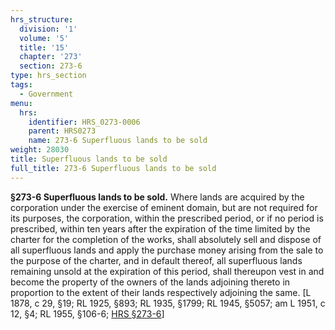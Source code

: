 ```yaml
---
hrs_structure:
  division: '1'
  volume: '5'
  title: '15'
  chapter: '273'
  section: 273-6
type: hrs_section
tags:
  - Government
menu:
  hrs:
    identifier: HRS_0273-0006
    parent: HRS0273
    name: 273-6 Superfluous lands to be sold
weight: 28030
title: Superfluous lands to be sold
full_title: 273-6 Superfluous lands to be sold
---
```

**§273-6 Superfluous lands to be sold.** Where lands are acquired by the corporation under the exercise of eminent domain, but are not required for its purposes, the corporation, within the prescribed period, or if no period is prescribed, within ten years after the expiration of the time limited by the charter for the completion of the works, shall absolutely sell and dispose of all superfluous lands and apply the purchase money arising from the sale to the purpose of the charter, and in default thereof, all superfluous lands remaining unsold at the expiration of this period, shall thereupon vest in and become the property of the owners of the lands adjoining thereto in proportion to the extent of their lands respectively adjoining the same. [L 1878, c 29, §19; RL 1925, §893; RL 1935, §1799; RL 1945, §5057; am L 1951, c 12, §4; RL 1955, §106-6; [HRS §273-6](/title-15/chapter-273/section-273-6/)]